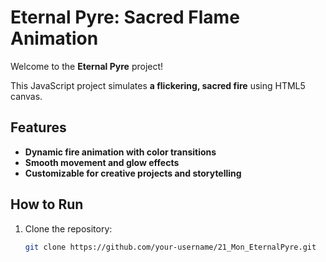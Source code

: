 # Eternal Pyre: Sacred Flame Animation

Welcome to the **Eternal Pyre** project!

This JavaScript project simulates **a flickering, sacred fire** using HTML5 canvas.

## Features
- **Dynamic fire animation with color transitions**
- **Smooth movement and glow effects**
- **Customizable for creative projects and storytelling**

## How to Run

1. Clone the repository:
   ```bash
   git clone https://github.com/your-username/21_Mon_EternalPyre.git
